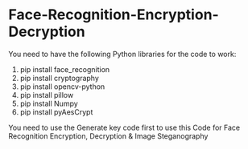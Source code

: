 # Face-Recognition-Encryption-Decryption
You need to have the following Python libraries for the code to work:
1. pip install face_recognition
2. pip install cryptography
3. pip install opencv-python
4. pip install pillow
5. pip install Numpy
6. pip install pyAesCrypt

You need to use the Generate key code first to use this Code for Face Recognition Encryption, Decryption & Image Steganography
